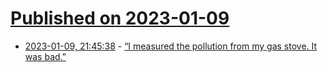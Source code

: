 # [Published on 2023-01-09](index.md)

* [2023-01-09, 21:45:38](https://news.ycombinator.com/item?id=34316613) - [“I measured the pollution from my gas stove. It was bad.”](https://www.distilled.earth/p/i-measured-the-pollution-from-my)
